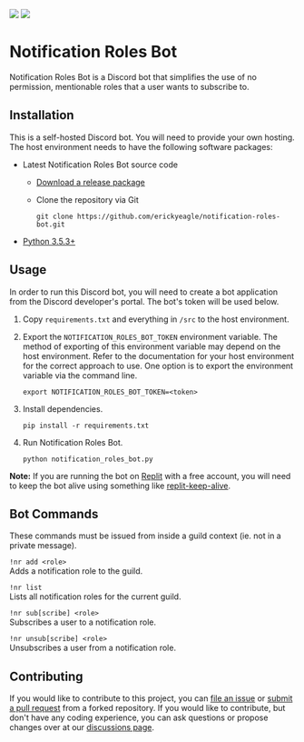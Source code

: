 [![](https://img.shields.io/github/v/release/erickyeagle/notification-roles-bot)](https://github.com/erickyeagle/notification-roles-bot/releases)
[![](https://img.shields.io/github/v/tag/erickyeagle/notification-roles-bot)](https://github.com/erickyeagle/notification-roles-bot/tags)

# Notification Roles Bot
Notification Roles Bot is a Discord bot that simplifies the use of no permission, mentionable roles that a user wants to subscribe to.

## Installation
This is a self-hosted Discord bot. You will need to provide your own hosting. The host environment needs to have the following software packages:

* Latest Notification Roles Bot source code
	* [Download a release package](https://github.com/erickyeagle/notification-roles-bot/releases)
	* Clone the repository via Git

		```
		git clone https://github.com/erickyeagle/notification-roles-bot.git
		```
* [Python 3.5.3+](https://www.python.org/downloads)

## Usage
In order to run this Discord bot, you will need to create a bot application from the Discord developer's portal. The bot's token will be used below.

1. Copy `requirements.txt` and everything in `/src` to the host environment.
2. Export the `NOTIFICATION_ROLES_BOT_TOKEN` environment variable. The method of exporting of this environment variable may depend on the host environment. Refer to the documentation for your host environment for the correct approach to use. One option is to export the environment variable via the command line.

    ```
    export NOTIFICATION_ROLES_BOT_TOKEN=<token>
    ```
3. Install dependencies.

	```
	pip install -r requirements.txt
	```
4. Run Notification Roles Bot.

    ```
    python notification_roles_bot.py
    ```

**Note:** If you are running the bot on [Replit](https://replit.com) with a free account, you will need to keep the bot alive using something like [replit-keep-alive](https://github.com/erickyeagle/replit-keep-alive).

## Bot Commands
These commands must be issued from inside a guild context (ie. not in a private message).

`!nr add <role>`  
Adds a notification role to the guild.

`!nr list`  
Lists all notification roles for the current guild.

`!nr sub[scribe] <role>`  
Subscribes a user to a notification role.

`!nr unsub[scribe] <role>`  
Unsubscribes a user from a notification role.

## Contributing
If you would like to contribute to this project, you can [file an issue](https://github.com/erickyeagle/notification-roles-bot/issues/new) or [submit a pull request](https://github.com/erickyeagle/notification-roles-bot/compare) from a forked repository. If you would like to contribute, but don't have any coding experience, you can ask questions or propose changes over at our [discussions page](https://github.com/erickyeagle/notification-roles-bot/discussions).
